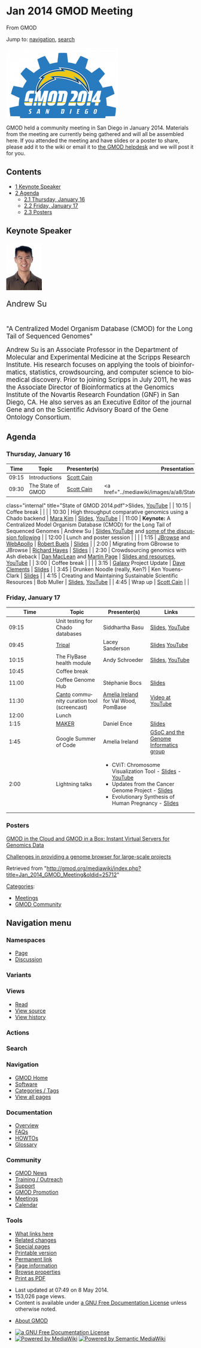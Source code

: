 <div id="mw-page-base" class="noprint">

</div>

<div id="mw-head-base" class="noprint">

</div>

<div id="content" class="mw-body" role="main">

<span id="top"></span>

<div id="mw-js-message" style="display:none;">

</div>



# <span dir="auto">Jan 2014 GMOD Meeting</span>

<div id="bodyContent">

<div id="siteSub">

From GMOD

</div>

<div id="contentSub">

</div>

<div id="jump-to-nav" class="mw-jump">

Jump to: [navigation](#mw-navigation), [search](#p-search)

</div>

<div id="mw-content-text" class="mw-content-ltr" lang="en" dir="ltr">

<div class="floatright">

<a href="File:2014-gmod-san-diego.png" class="image"><img
src="../mediawiki/images/thumb/e/e1/2014-gmod-san-diego.png/300px-2014-gmod-san-diego.png"
srcset="../mediawiki/images/thumb/e/e1/2014-gmod-san-diego.png/450px-2014-gmod-san-diego.png 1.5x, ../mediawiki/images/e/e1/2014-gmod-san-diego.png 2x"
width="300" height="188"
alt="January 2014 GMOD Community Meeting logo" /></a>

</div>

GMOD held a community meeting in San Diego in January 2014. Materials
from the meeting are currently being gathered and will all be assembled
here. If you attended the meeting and have slides or a poster to share,
please add it to the wiki or email it to
<a href="mailto:help@gmod.org" class="external text" rel="nofollow">the
GMOD helpdesk</a> and we will post it for you.

  

<div id="toc" class="toc">

<div id="toctitle">

## Contents

</div>

- [<span class="tocnumber">1</span> <span class="toctext">Keynote
  Speaker</span>](#Keynote_Speaker)
- [<span class="tocnumber">2</span>
  <span class="toctext">Agenda</span>](#Agenda)
  - [<span class="tocnumber">2.1</span> <span class="toctext">Thursday,
    January 16</span>](#Thursday.2C_January_16)
  - [<span class="tocnumber">2.2</span> <span class="toctext">Friday,
    January 17</span>](#Friday.2C_January_17)
  - [<span class="tocnumber">2.3</span>
    <span class="toctext">Posters</span>](#Posters)

</div>

## <span id="Keynote_Speaker" class="mw-headline">Keynote Speaker</span>

<div class="emphasisbox">

<div class="floatright">

<a href="http://sulab.org/andrew-i-su-ph-d/" rel="nofollow"
title="Andrew Su"><img
src="../mediawiki/images/thumb/b/b2/AndrewSu.jpg/95px-AndrewSu.jpg"
srcset="../mediawiki/images/thumb/b/b2/AndrewSu.jpg/143px-AndrewSu.jpg 1.5x, ../mediawiki/images/thumb/b/b2/AndrewSu.jpg/190px-AndrewSu.jpg 2x"
width="95" height="128" alt="Andrew Su" /></a>

</div>

<div style="font-size: 150%; padding-bottom: 0.3em">

Andrew Su

</div>

<div style="font-size: 120%">

"A Centralized Model Organism Database (CMOD) for the Long Tail of
Sequenced Genomes"

Andrew Su is an Associate Professor in the Department of Molecular and
Experimental Medicine at the Scripps Research Institute. His research
focuses on applying the tools of bioinformatics, statistics,
crowdsourcing, and computer science to biomedical discovery. Prior to
joining Scripps in July 2011, he was the Associate Director of
Bioinformatics at the Genomics Institute of the Novartis Research
Foundation (GNF) in San Diego, CA. He also serves as an Executive Editor
of the journal Gene and on the Scientific Advisory Board of the Gene
Ontology Consortium.

</div>

</div>

## <span id="Agenda" class="mw-headline">Agenda</span>

### <span id="Thursday.2C_January_16" class="mw-headline">Thursday, January 16</span>

| Time | Topic | Presenter(s) | Presentation |
|----|----|----|----|
| 09:15 | Introductions | [Scott Cain](User:Scott "User:Scott") |  |
| 09:30 | The State of GMOD | [Scott Cain](User:Scott "User:Scott") | <a href="../mediawiki/images/a/a8/State_of_GMOD_2014.pdf"
class="internal" title="State of GMOD 2014.pdf">Slides</a>, <a href="http://youtu.be/8DXWzgag8R4" class="external text"
rel="nofollow">YouTube</a> |
| 10:15 | Coffee break |  |  |
| 10:30 | High throughput comparative genomics using a Chado backend | [Mara Kim](User:Mara_Kim "User:Mara Kim") | <a href="../mediawiki/images/f/f8/MaraKim_GMOD2014.pdf" class="internal"
title="MaraKim GMOD2014.pdf">Slides</a>, <a href="http://youtu.be/Soam8O3g1jg" class="external text"
rel="nofollow">YouTube</a> |
| 11:00 | **Keynote:** A Centralized Model Organism Database (CMOD) for the Long Tail of Sequenced Genomes | Andrew Su | <a href="../mediawiki/images/c/c0/AndrewSu_GMOD2014.pptx"
class="internal" title="AndrewSu GMOD2014.pptx">Slides</a>,<a href="https://www.youtube.com/watch?v=RVijs5ry05E"
class="external text" rel="nofollow">YouTube</a> and <a href="https://www.youtube.com/watch?v=dGHXo-iNsyU"
class="external text" rel="nofollow">some of the discussion
following</a> |
| 12:00 | Lunch and poster session |  |  |
| 1:15 | [JBrowse](JBrowse.1 "JBrowse") and [WebApollo](WebApollo.1 "WebApollo") | <a href="User:RBuels" class="mw-redirect" title="User:RBuels">Robert
Buels</a> | <a href="../mediawiki/images/3/37/RBuels_JBrowse_2014.pdf"
class="internal" title="RBuels JBrowse 2014.pdf">Slides</a> |
| 2:00 | Migrating from GBrowse to JBrowse | [Richard Hayes](User:Richard_Hayes "User:Richard Hayes") | <a href="../mediawiki/images/0/04/Richard_Hayes_2014.pdf"
class="internal" title="Richard Hayes 2014.pdf">Slides</a> |
| 2:30 | Crowdsourcing genomics with Ash dieback | <a href="http://www.tsl.ac.uk/profile/dan-maclean.asp"
class="external text" rel="nofollow">Dan MacLean</a> and <a href="http://www.tsl.ac.uk/profile/martin-page.asp"
class="external text" rel="nofollow">Martin Page</a> | <a
href="https://github.com/danmaclean/talks/tree/master/GMOD_san_diego_jan_2014"
class="external text" rel="nofollow">Slides and resources</a>, <a href="http://youtu.be/wjne4d32bbU" class="external text"
rel="nofollow">YouTube</a> |
| 3:00 | Coffee break |  |  |
| 3:15 | [Galaxy](Galaxy.1 "Galaxy") Project Update | [Dave Clements](User:Clements "User:Clements") | <a href="../mediawiki/images/d/d2/Dave_Clements_2014.pdf"
class="internal" title="Dave Clements 2014.pdf">Slides</a> |
| 3:45 | Drunken Noodle (really, Ken?) | Ken Youens-Clark | <a href="../mediawiki/images/6/6e/2014-KYClark-CMap.pdf"
class="internal" title="2014-KYClark-CMap.pdf">Slides</a> |
| 4:15 | Creating and Maintaining Sustainable Scientific Resources | Bob Muller | <a href="../mediawiki/images/0/0d/Bob_Muller_2014.pdf" class="internal"
title="Bob Muller 2014.pdf">Slides</a>, <a href="http://youtu.be/KsBZxiGsOps" class="external text"
rel="nofollow">YouTube</a> |
| 4:45 | Wrap up | [Scott Cain](User:Scott "User:Scott") |  |

### <span id="Friday.2C_January_17" class="mw-headline">Friday, January 17</span>

<table class="wikitable">
<colgroup>
<col style="width: 25%" />
<col style="width: 25%" />
<col style="width: 25%" />
<col style="width: 25%" />
</colgroup>
<thead>
<tr class="header">
<th>Time</th>
<th>Topic</th>
<th>Presenter(s)</th>
<th>Links</th>
</tr>
</thead>
<tbody>
<tr class="odd">
<td>09:15</td>
<td>Unit testing for Chado databases</td>
<td>Siddhartha Basu</td>
<td><a href="http://testgenomes.dictybase.org/test-chado.slide"
class="external text" rel="nofollow">Slides</a>, <a
href="http://youtu.be/9F6rskt3JRM" class="external text"
rel="nofollow">YouTube</a></td>
</tr>
<tr class="even">
<td>09:45</td>
<td><a href="Tripal.1" title="Tripal">Tripal</a></td>
<td>Lacey Sanderson</td>
<td><a href="../mediawiki/images/d/d0/Tripal-GMOD-2014.pptx"
class="internal" title="Tripal-GMOD-2014.pptx">Slides</a> <a
href="http://www.youtube.com/watch?v=qSwb3cGtzJg" class="external text"
rel="nofollow">YouTube</a></td>
</tr>
<tr class="odd">
<td>10:15</td>
<td>The FlyBase health module</td>
<td>Andy Schroeder</td>
<td><a href="../mediawiki/images/1/12/2014_Chado_health_module.pdf"
class="internal" title="2014 Chado health module.pdf">Slides</a>, <a
href="http://youtu.be/ahA4EYgY-G0" class="external text"
rel="nofollow">YouTube</a></td>
</tr>
<tr class="even">
<td>10:45</td>
<td colspan="3">Coffee break</td>
</tr>
<tr class="odd">
<td>11:00</td>
<td>Coffee Genome Hub</td>
<td>Stéphanie Bocs</td>
<td><a
href="http://gmod.org/mediawiki/index.php?title=Special:Upload&amp;wpDestFile=Stephanie_Bocs_2014.pdf"
class="new" title="Stephanie Bocs 2014.pdf">Slides</a></td>
</tr>
<tr class="even">
<td>11:30</td>
<td><a href="Canto" title="Canto">Canto</a> community curation tool
(screencast)</td>
<td><a href="User:Girlwithglasses" title="User:Girlwithglasses">Amelia
Ireland</a> for Val Wood, PomBase</td>
<td><a href="http://www.youtube.com/watch?v=-cj_PdJi68A"
class="external text" rel="nofollow">Video at YouTube</a></td>
</tr>
<tr class="odd">
<td>12:00</td>
<td colspan="3">Lunch</td>
</tr>
<tr class="even">
<td>1:15</td>
<td><a href="MAKER.1" title="MAKER">MAKER</a></td>
<td>Daniel Ence</td>
<td><a href="../mediawiki/images/4/4c/Daniel_Ence_2014.pptx"
class="internal" title="Daniel Ence 2014.pptx">Slides</a></td>
</tr>
<tr class="odd">
<td>1:45</td>
<td>Google Summer of Code</td>
<td>Amelia Ireland</td>
<td><a href="GSoC" title="GSoC">GSoC and the Genome Informatics
group</a></td>
</tr>
<tr class="even">
<td>2:00</td>
<td>Lightning talks</td>
<td colspan="2"><ul>
<li>CViT: Chromosome Visualization Tool - <a
href="../mediawiki/images/a/a1/Cvit_GMOD2014.pptx" class="internal"
title="Cvit GMOD2014.pptx">Slides</a> - <a
href="http://youtu.be/Ye2WVFwvmz0" class="external text"
rel="nofollow">YouTube</a></li>
<li>Updates from the Cancer Genome Project - <a
href="../mediawiki/images/e/e4/2014_CGP_updates.pdf" class="internal"
title="2014 CGP updates.pdf">Slides</a></li>
<li>Evolutionary Synthesis of Human Pregnancy - <a
href="../mediawiki/images/4/46/2014-McGary.pdf" class="internal"
title="2014-McGary.pdf">Slides</a></li>
</ul></td>
</tr>
</tbody>
</table>

### <span id="Posters" class="mw-headline">Posters</span>

<a href="../mediawiki/images/f/fb/Gitc-giab-poster.pdf" class="internal"
title="Gitc-giab-poster.pdf">GMOD in the Cloud and GMOD in a Box:
Instant Virtual Servers for Genomics Data</a>

<a href="../mediawiki/images/9/9c/2014_CGP_Poster.pdf" class="internal"
title="2014 CGP Poster.pdf">Challenges in providing a genome browser for
large-scale projects</a>

</div>

<div class="printfooter">

Retrieved from
"<http://gmod.org/mediawiki/index.php?title=Jan_2014_GMOD_Meeting&oldid=25712>"

</div>

<div id="catlinks" class="catlinks">

<div id="mw-normal-catlinks" class="mw-normal-catlinks">

[Categories](Special:Categories "Special:Categories"):

- [Meetings](Category:Meetings "Category:Meetings")
- [GMOD Community](Category:GMOD_Community "Category:GMOD Community")

</div>

</div>

<div class="visualClear">

</div>

</div>

</div>

<div id="mw-navigation">

## Navigation menu

<div id="mw-head">



<div id="left-navigation">

<div id="p-namespaces" class="vectorTabs" role="navigation"
aria-labelledby="p-namespaces-label">

### Namespaces

- <span id="ca-nstab-main"><a href="Jan_2014_GMOD_Meeting" accesskey="c"
  title="View the content page [c]">Page</a></span>
- <span id="ca-talk"><a
  href="http://gmod.org/mediawiki/index.php?title=Talk:Jan_2014_GMOD_Meeting&amp;action=edit&amp;redlink=1"
  accesskey="t"
  title="Discussion about the content page [t]">Discussion</a></span>

</div>

<div id="p-variants" class="vectorMenu emptyPortlet" role="navigation"
aria-labelledby="p-variants-label">

### 

### Variants[](#)

<div class="menu">

</div>

</div>

</div>

<div id="right-navigation">

<div id="p-views" class="vectorTabs" role="navigation"
aria-labelledby="p-views-label">

### Views

- <span id="ca-view">[Read](Jan_2014_GMOD_Meeting)</span>
- <span id="ca-viewsource"><a
  href="http://gmod.org/mediawiki/index.php?title=Jan_2014_GMOD_Meeting&amp;action=edit"
  accesskey="e" title="This page is protected.
  You can view its source [e]">View source</a></span>
- <span id="ca-history"><a
  href="http://gmod.org/mediawiki/index.php?title=Jan_2014_GMOD_Meeting&amp;action=history"
  accesskey="h" title="Past revisions of this page [h]">View history</a></span>

</div>

<div id="p-cactions" class="vectorMenu emptyPortlet" role="navigation"
aria-labelledby="p-cactions-label">

### Actions[](#)

<div class="menu">

</div>

</div>

<div id="p-search" role="search">

### Search

<div id="simpleSearch">

</div>

</div>

</div>

</div>

<div id="mw-panel">

<div id="p-logo" role="banner">

<a href="Main_Page"
style="background-image: url(../images/GMOD-cogs.png);"
title="Visit the main page"></a>

</div>

<div id="p-Navigation" class="portal" role="navigation"
aria-labelledby="p-Navigation-label">

### Navigation

<div class="body">

- <span id="n-GMOD-Home">[GMOD Home](Main_Page)</span>
- <span id="n-Software">[Software](GMOD_Components)</span>
- <span id="n-Categories-.2F-Tags">[Categories /
  Tags](Categories)</span>
- <span id="n-View-all-pages">[View all pages](Special:AllPages)</span>

</div>

</div>

<div id="p-Documentation" class="portal" role="navigation"
aria-labelledby="p-Documentation-label">

### Documentation

<div class="body">

- <span id="n-Overview">[Overview](Overview)</span>
- <span id="n-FAQs">[FAQs](Category:FAQ)</span>
- <span id="n-HOWTOs">[HOWTOs](Category:HOWTO)</span>
- <span id="n-Glossary">[Glossary](Glossary)</span>

</div>

</div>

<div id="p-Community" class="portal" role="navigation"
aria-labelledby="p-Community-label">

### Community

<div class="body">

- <span id="n-GMOD-News">[GMOD News](GMOD_News)</span>
- <span id="n-Training-.2F-Outreach">[Training /
  Outreach](Training_and_Outreach)</span>
- <span id="n-Support">[Support](Support)</span>
- <span id="n-GMOD-Promotion">[GMOD Promotion](GMOD_Promotion)</span>
- <span id="n-Meetings">[Meetings](Meetings)</span>
- <span id="n-Calendar">[Calendar](Calendar)</span>

</div>

</div>

<div id="p-tb" class="portal" role="navigation"
aria-labelledby="p-tb-label">

### Tools

<div class="body">

- <span id="t-whatlinkshere"><a href="Special:WhatLinksHere/Jan_2014_GMOD_Meeting" accesskey="j"
  title="A list of all wiki pages that link here [j]">What links here</a></span>
- <span id="t-recentchangeslinked"><a href="Special:RecentChangesLinked/Jan_2014_GMOD_Meeting"
  accesskey="k"
  title="Recent changes in pages linked from this page [k]">Related
  changes</a></span>
- <span id="t-specialpages"><a href="Special:SpecialPages" accesskey="q"
  title="A list of all special pages [q]">Special pages</a></span>
- <span id="t-print"><a
  href="http://gmod.org/mediawiki/index.php?title=Jan_2014_GMOD_Meeting&amp;printable=yes"
  rel="alternate" accesskey="p"
  title="Printable version of this page [p]">Printable version</a></span>
- <span id="t-permalink">[Permanent
  link](http://gmod.org/mediawiki/index.php?title=Jan_2014_GMOD_Meeting&oldid=25712 "Permanent link to this revision of the page")</span>
- <span id="t-info">[Page
  information](http://gmod.org/mediawiki/index.php?title=Jan_2014_GMOD_Meeting&action=info)</span>
- <span id="t-smwbrowselink"><a href="Special:Browse/Jan_2014_GMOD_Meeting" rel="smw-browse">Browse
  properties</a></span>
- <span id="t-pdf">[Print as
  PDF](http://gmod.org/mediawiki/index.php?title=Special:PdfPrint&page=Jan_2014_GMOD_Meeting)</span>

</div>

</div>

</div>

</div>

<div id="footer" role="contentinfo">

- <span id="footer-info-lastmod">Last updated at 07:49 on 8 May
  2014.</span>
- <span id="footer-info-viewcount">153,026 page views.</span>
- <span id="footer-info-copyright">Content is available under
  <a href="http://www.gnu.org/licenses/fdl-1.3.html" class="external"
  rel="nofollow">a GNU Free Documentation License</a> unless otherwise
  noted.</span>

<!-- -->

- <span id="footer-places-about">[About
  GMOD](GMOD:About "GMOD:About")</span>

<!-- -->

- <span id="footer-copyrightico">[<img src="http://www.gnu.org/graphics/gfdl-logo-small.png" width="88"
  height="31" alt="a GNU Free Documentation License" />](http://www.gnu.org/licenses/fdl-1.3.html)</span>
- <span id="footer-poweredbyico">[<img
  src="../mediawiki/skins/common/images/poweredby_mediawiki_88x31.png"
  width="88" height="31" alt="Powered by MediaWiki" />](http://www.mediawiki.org/)
  [<img
  src="../mediawiki/extensions/SemanticMediaWiki/resources/images/smw_button.png"
  width="88" height="31" alt="Powered by Semantic MediaWiki" />](https://www.semantic-mediawiki.org/wiki/Semantic_MediaWiki)</span>

<div style="clear:both">

</div>

</div>
